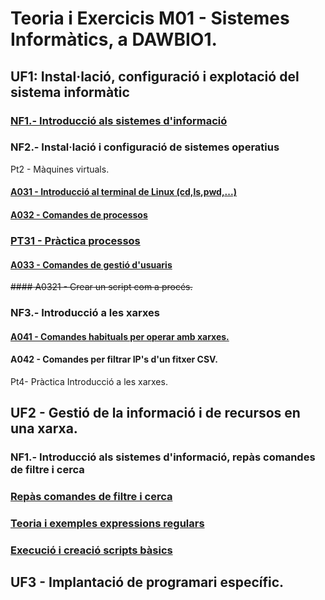 # Teoria i Exercicis M01 - Sistemes Informàtics, a DAWBIO1. 

## UF1: Instal·lació, configuració i explotació del sistema informàtic

### [NF1.- Introducció als sistemes d'informació](./m01-uf1/uf1-nf1-sessio11-components-si.md)

### NF2.- Instal·lació i configuració de sistemes operatius

Pt2 - Màquines virtuals.



#### [A031 - Introducció al terminal de Linux (cd,ls,pwd,...)](./m01-uf1/uf1-nf2-exercicisTerminalLinux.md)

#### [A032 - Comandes de processos](./m01-uf1/uf1-nf2-pt3-introprocessos.md)

### [PT31 - Pràctica processos](https://github.com/miquelamorosaldev/m01-sistemes-dawbio-2122/tree/main/m01-uf1/practica3)

#### [A033 - Comandes de gestió d'usuaris](./m01-uf1/uf1-nf2-pt32-gestiousuaris.md)

<strike>#### A0321 - Crear un script com a procés.</strike>

### NF3.- Introducció a les xarxes

#### [A041 - Comandes habituals per operar amb xarxes.](./m01-uf1/nf3-pt4-xarxes.md)

#### A042 - Comandes per filtrar IP's d'un fitxer CSV.

Pt4- Pràctica Introducció a les xarxes.

## UF2 - Gestió de la informació i de recursos en una xarxa.

### NF1.- Introducció als sistemes d'informació, repàs comandes de filtre i cerca

### [Repàs comandes de filtre i cerca](./m01-uf2/repascomandes.md)

### [Teoria i exemples expressions regulars](./m01-uf2/intro-regexps2/readme.md)

### [Execució i creació scripts bàsics](https://github.com/miquelamorosaldev/m01-sistemes-dawbio-2122/tree/main/m01-uf2/scripts)

## UF3 - Implantació de programari específic.
